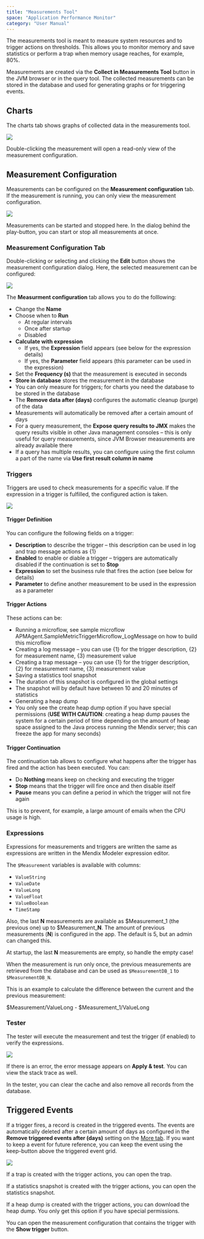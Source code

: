 ```yaml
---
title: "Measurements Tool"
space: "Application Performance Monitor"
category: "User Manual"
---
```

The measurements tool is meant to measure system resources and to trigger actions on thresholds. This allows 
you to monitor memory and save statistics or perform a trap when memory usage reaches, for example, 80%. 

Measurements are created via the **Collect in Measurements Tool** button in the JVM browser or in the query tool. The collected measurements can be stored in the database and used for generating graphs or for triggering events.

## Charts

The charts tab shows graphs of collected data in the measurements tool.

 ![](attachments/Measurements_Tool/Charts.png)

Double-clicking the measurement will open a read-only view of the measurement configuration.

## Measurement Configuration

Measurements can be configured on the **Measurement configuration** tab. If the measurement is running, you can only
view the measurement configuration. 

  ![](attachments/Measurements_Tool/Measurement_Configuration_Tab.png)                     

Measurements can be started and stopped here. In the dialog behind the play-button, you can start or stop all 
measurements at once.

### Measurement Configuration Tab

Double-clicking or selecting and clicking the **Edit** button shows the measurement configuration dialog.  Here, the selected measurement can be configured:

 ![](attachments/Measurements_Tool/Measurement_Configuration_Edit.png)

The **Measurment configuration** tab allows you to do the folllowing:

*   Change the **Name**
*   Choose when to **Run**
     - At regular intervals
     - Once after startup
     - Disabled
*   **Calculate with expression**
     - If yes, the **Expression** field appears (see below for the expression details)
     - If yes, the **Parameter** field appears (this parameter can be used in the expression)
*   Set the **Frequency (s)** that the measurement is executed in seconds
*   **Store in database** stores the measurement in the database
 * You can only measure for triggers; for charts you need the database to be stored in the database
*   The **Remove data after (days)** configures the automatic cleanup (purge) of the data
 * Measurements will automatically be removed after a certain amount of days
*   For a query measurement, the **Expose query results to JMX** makes the query results visible in other Java management
 consoles – this is only useful for query measurements, since JVM Browser measurements are already available
  there
*   If a query has multiple results, you can configure using the first column a part of the name via **Use first 
result column in name**

### Triggers

Triggers are used to check measurements for a specific value. If the expression in a trigger is fulfilled, 
the configured action is taken. 

 ![](attachments/Measurements_Tool/Measurement_Triggers.png)                 

#### Trigger Definition

You can configure the following fields on a trigger:

* **Description** to describe the trigger – this description can be used in log and trap message actions as {1}
* **Enabled** to enable or diable a trigger – triggers are automatically disabled if the continuation is 
set to **Stop**
* **Expression** to set the business rule that fires the action (see below for details)
* **Parameter** to define another measurement to be used in the expression as a parameter

#### Trigger Actions

These actions can be:

*   Running a microflow, see sample microflow APMAgent.SampleMetricTriggerMicroflow_LogMessage on how to
build this microflow
*   Creating a log message – you can use {1} for the trigger description, {2} for measurement name, 
{3} measurement value
*   Creating a trap message – you can use {1} for the trigger description, {2} for measurement name, 
{3} measurement value
*   Saving a statistics tool snapshot
 * The duration of this snapshot is configured in the global settings
 * The snapshot will by default have between 10 and 20 minutes of statistics
*   Generating a heap dump
 * You only see the create heap dump option if you have special permissions (**USE WITH CAUTION**: creating a heap dump pauses the system for a certain period of time depending on the amount of heap space assigned to the Java process running the Mendix server; this can freeze the app for many seconds)

#### Trigger Continuation

The continuation tab allows to configure what happens after the trigger has fired and the action has 
been executed. You can:

*  Do **Nothing** means keep on checking and executing the trigger
*  **Stop** means that the trigger will fire once and then disable itself
*  **Pause** means you can define a period in which the trigger will not fire again

This is to prevent, for example, a large amount of emails when the CPU usage is high.

### Expressions

Expressions for measurements and triggers are written the same as expressions are written in the 
Mendix Modeler expression editor. 

The `$Measurement` variables is available with columns:

* `ValueString`
* `ValueDate`
* `ValueLong`
* `ValueFloat`
* `ValueBoolean`
* `TimeStamp`

Also, the last **N** measurements are available as $Measurement_1 (the previous one) up to $Measurement_**N**. The 
amount of previous measurements (**N**) is configured in the app. The default is 5, but an admin can changed this. 

At startup, the last **N** measurements are empty, so handle the empty case!

When the measurement is run only once, the previous measurements are retrieved from the database and can be
 used as `$MeasurementDB_1` to `$MeasurementDB_N`. 

This is an example to calculate the difference between the current and the previous measurement:

$Measurement/ValueLong - $Measurement_1/ValueLong

### Tester

The tester will execute the measurement and test the trigger (if enabled) to verify the expressions.

![](attachments/Measurements_Tool/Measurement_Tester.png)

If there is an error, the error message appears on **Apply & test**. You can view the stack trace as well.

In the tester, you can clear the cache and also remove all records from the database.

## Triggered Events

If a trigger fires, a record is created in the triggered events. The events are automatically deleted after a certain amount of days as configured in the **Remove triggered events after (days)** setting on the [More tab](/APM/dashboard#more). If you want to keep a event for future reference, you can keep the event using the keep-button above the triggered event grid.

![](attachments/Measurements_Tool/Triggered_Events.png)

If a trap is created with the trigger actions, you can open the trap.

If a statistics snapshot is created with the trigger actions, you can open the statistics snapshot.

If a heap dump is created with the trigger actions, you can download the heap dump. You only get this option 
if you have special permissions.

You can open the measurement configuration that contains the trigger with the **Show trigger** button.
